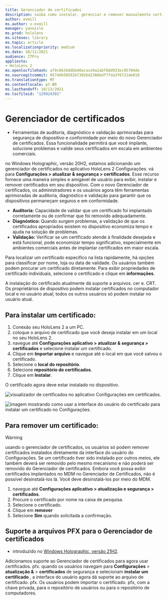 ```yaml
---
title: Gerenciador de certificados
description: saiba como instalar, gerenciar e remover manualmente certificados em HoloLens 2 dispositivos com realidade misturada.
author: evmill
ms.author: v-evmill
manager: yannisle
ms.prod: hololens
ms.sitesec: library
ms.topic: article
ms.localizationpriority: medium
ms.date: 10/12/2021
audience: ITPro
appliesto:
- HoloLens 2
ms.openlocfilehash: af9c6634ddbb40acace9a2abf8dd933ec05704de
ms.sourcegitcommit: 9574db58592b7302bd2386bdf7fda3f6721de818
ms.translationtype: MT
ms.contentlocale: pt-BR
ms.lasthandoff: 10/13/2021
ms.locfileid: "129924391"
---
```

# <a name="certificate-manager"></a>Gerenciador de certificados

- Ferramentas de auditoria, diagnóstico e validação aprimoradas para segurança de dispositivo e conformidade por meio do novo Gerenciador de certificados. Essa funcionalidade permitirá que você implante, solucione problemas e valide seus certificados em escala em ambientes comerciais.

no Windows Holographic, versão 20H2, estamos adicionando um gerenciador de certificados no aplicativo HoloLens 2 Configurações. vá para **Configurações > atualizar & segurança > certificados**. Esse recurso fornece uma maneira simples e amigável de usuário para exibir, instalar e remover certificados em seu dispositivo. Com o novo Gerenciador de certificados, os administradores e os usuários agora têm ferramentas aprimoradas de auditoria, diagnóstico e validação para garantir que os dispositivos permaneçam seguros e em conformidade.

-   **Auditoria:** Capacidade de validar que um certificado foi implantado corretamente ou de confirmar que foi removido adequadamente.
-   **Diagnóstico:** Quando surgem problemas, a validação de que os certificados apropriados existem no dispositivo economiza tempo e ajuda na solução de problemas.
-   **Validação:** Verificar se um certificado atende à finalidade desejada e está funcional, pode economizar tempo significativo, especialmente em ambientes comerciais antes de implantar certificados em maior escala.

Para localizar um certificado específico na lista rapidamente, há opções para classificar por nome, loja ou data de validade. Os usuários também podem procurar um certificado diretamente. Para exibir propriedades de certificado individuais, selecione o certificado e clique em **informações**.

A instalação do certificado atualmente dá suporte a arquivos. cer e. CRT. Os proprietários de dispositivo podem instalar certificados no computador local e no usuário atual;  todos os outros usuários só podem instalar no usuário atual.

## <a name="to-install-a-certificate"></a>Para instalar um certificado:

1.  Conexão seu HoloLens 2 a um PC.
1.  coloque o arquivo de certificado que você deseja instalar em um local no seu HoloLens 2.
1.  navegue até **Configurações aplicativo > atualizar & segurança > certificados** e selecione instalar um certificado.
1.  Clique em **Importar arquivo** e navegue até o local em que você salvou o certificado.
1.  Selecione o **local do repositório**.
1.  Selecione **repositório de certificados**.
1.  Clique em **Instalar**.

O certificado agora deve estar instalado no dispositivo.

![visualizador de certificados no aplicativo Configurações em certificados.](images/certificate-viewer-device.jpg)

![imagem mostrando como usar a interface do usuário do certificado para instalar um certificado no Configurações.](images/certificate-device-install.jpg)

## <a name="to-remove-a-certificate"></a>Para remover um certificado:

> [!WARNING]
> usando o gerenciador de certificados, os usuários só podem remover certificados instalados diretamente da interface do usuário do Configurações. Se um certificado tiver sido instalado por outros meios, ele também deverá ser removido pelo mesmo mecanismo e não poderá ser removido do Gerenciador de certificados. Embora você possa exibir certificados implantados no MDM no Gerenciador de Certificados, não é possível desinstalá-los lá. Você deve desinstalá-los por meio do MDM.

1. navegue até **Configurações aplicativo > atualização e segurança > certificados**.
1. Procure o certificado por nome na caixa de pesquisa.
1. Selecione o certificado.
1. Clique em **remover**
1. Selecione **Sim** quando solicitada a confirmação.

## <a name="pfx-file-support-for-certificate-manager"></a>Suporte a arquivos PFX para o Gerenciador de certificados

- introduzido no [Windows Holographic, versão 21H2](hololens-release-notes.md#windows-holographic-version-21h2).

 Adicionamos suporte ao Gerenciador de certificados para agora usar certificados. pfx. quando os usuários navegam para **Configurações**  >  **atualização &**  >  **certificados** de segurança e selecionam **instalar um certificado** , a interface do usuário agora dá suporte ao arquivo de certificado. pfx.
Os usuários podem importar o certificado. pfx, com a chave privada, para o repositório de usuários ou para o repositório de computadores.
